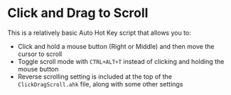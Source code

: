 # Click and Drag to Scroll

This is a relatively basic Auto Hot Key script that allows you to:
- Click and hold a mouse button (Right or Middle) and then move the cursor to scroll
- Toggle scroll mode with `CTRL+ALT+T` instead of clicking and holding the mouse button
- Reverse scrolling setting is included at the top of the `ClickDragScroll.ahk` file, along with some other settings